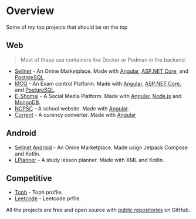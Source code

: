 # Overview

Some of my top projects that should be on the top

## Web

> Most of these use containers like Docker or Podman in the backend.

- [Sellnet] - An Onine Marketplace. Made with [Angular], [ASP.NET Core], and [PostgreSQL].
- [MCQ] - An Exam control Platform. Made with [Angular], [ASP.NET Core], and [PostgreSQL].
- [E-Shomaj] - A Social Media Platform. Made with [Angular], [Node.js] and [MongoDB].
- [NCPSC] - A school website. Made with [Angular].
- [Current] - A curency converter. Made with [Angular]

## Android

- [Sellnet Android] - An Onine Marketplace. Made usign Jetpack Compose and Kotlin.
- [LPlanner] - A study lesson planner. Made with XML and Kotlin.

## Competitive

- [Toph] - Toph profile.
- [Leetcode] - Leetcode prfile.

All the projects are free and open source with [public repositories][heronet]
on GitHub.

[heronet]: https://giyhub.com/heronet
[sellnet]: https://sellnet-si.web.app
[e-shomaj]: https://reddot-si.web.app
[mcq]: https://mcq-si.web.app
[ncpsc]: https://ncpsc-si.web.app
[current]: https://current-si.web.app/
[sellnet android]: https://play.google.com/store/apps/details?id=com.heronet.sellnetbeta
[lplanner]: https://play.google.com/store/apps/details?id=com.heronet.lplanner
[toph]: https://toph.co/u/HandyCoder
[leetcode]: https://leetcode.com/HanDecoder/
[angular]: https://github.com/angular
[asp.net core]: https://github.com/dotnet/aspnetcore
[postgresql]: https://github.com/postgres/postgres
[mongodb]: https://github.com/mongodb/mongo
[node.js]: https://github.com/nodejs/node
